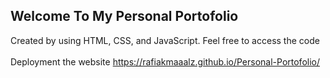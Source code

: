 ## Welcome To My Personal Portofolio

Created by using HTML, CSS, and JavaScript. Feel free to access the code
<br>
<br>
Deployment the website https://rafiakmaaalz.github.io/Personal-Portofolio/
